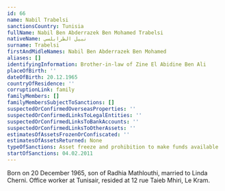 ```yaml
---
id: 66
name: Nabil Trabelsi
sanctionsCountry: Tunisia
fullName: Nabil Ben Abderrazek Ben Mohamed Trabelsi
nativeName: نبيل الطرابلسي
surname: Trabelsi
firstAndMidleNames: Nabil Ben Abderrazek Ben Mohamed
aliases: []
identifyingInformation: Brother-in-law of Zine El Abidine Ben Ali
placeOfBirth: ''
dateOfBirth: 20.12.1965
countryOfResidence: ''
corruptionLink: family
familyMembers: []
familyMembersSubjectToSanctions: []
suspectedOrConfirmedOverseasProperties: ''
suspectedOrConfirmedLinksToLegalEntities: ''
suspectedOrConfirmedLinksToBankAccounts: ''
suspectedOrConfirmedLinksToOtherAssets: ''
estimatesOfAssetsFrozenOrConfiscated: ''
estimatesOfAssetsReturned: None
typeOfSanctions: Asset freeze and prohibition to make funds available
startOfSanctions: 04.02.2011
---
```

Born on 20 December 1965, son of Radhia Mathlouthi, married to Linda Cherni. 
Office worker at Tunisair, resided at 12 rue Taieb Mhiri, Le Kram.
